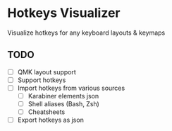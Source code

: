 # Hotkeys Visualizer

Visualize hotkeys for any keyboard layouts & keymaps

## TODO
- [ ] QMK layout support
- [ ] Support hotkeys
- [ ] Import hotkeys from various sources
  - [ ] Karabiner elements json
  - [ ] Shell aliases (Bash, Zsh)
  - [ ] Cheatsheets
- [ ] Export hotkeys as json
